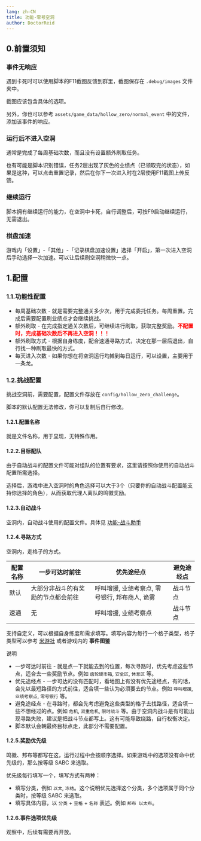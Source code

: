 ```yaml
---
lang: zh-CN
title: 功能-零号空洞
author: DoctorReid
---
```


## 0.前置须知

### 事件无响应

遇到卡死时可以使用脚本的F11截图反馈到群里，截图保存在 `.debug/images` 文件夹中。

截图应该包含具体的选项。

另外，你也可以参考 `assets/game_data/hollow_zero/normal_event` 中的文件，添加该事件的响应。

### 运行后不进入空洞

通常是完成了每周基础次数，而且没有设置额外刷取任务。

也有可能是脚本识别错误，任务2层出现了灰色的业绩点（已领取完的状态），如果是这种，可以点击重置记录，然后在你下一次进入时在2层使用F11截图上传反馈。

### 继续运行

脚本拥有继续运行的能力，在空洞中卡死，自行调整后，可按F9启动继续运行，无需退出。

### 棋盘加速

游戏内「设置」-「其他」-「记录棋盘加速设置」选择「开启」，第一次进入空洞后手动选择一次加速。可以让后续刷空洞稍微快一点。


## 1.配置

### 1.1.功能性配置

- 每周基础次数 - 就是需要完整通关多少次，用于完成委托任务。每周重置。完成后需要配置刷业绩点才会继续挑战。
- 额外刷取 - 在完成指定通关次数后，可继续进行刷取，获取完整奖励。<span style="color:red"><strong>不配置时，完成基础次数后不再进入空洞！！！</strong></span>
- 额外刷取方式 - 根据自身练度，配合速通寻路方式，决定在那一层后退出，自行找一种刷取最快的方式。
- 每天进入次数 - 如果你想在将空洞运行均摊到每日运行，可以设置，主要用于一条龙。

### 1.2.挑战配置

挑战空洞前，需要配置，配置文件存放在 `config/hollow_zero_challenge`。

脚本的默认配置无法修改，你可以复制后自行修改。


#### 1.2.1.配置名称

就是文件名称，用于显现，无特殊作用。

#### 1.2.2.目标配队

由于自动战斗的配置文件可能对组队的位置有要求，这里请按照你使用的自动战斗配置所需选择。

选择后，游戏中进入空洞时的角色选择可以大于3个（只要你的自动战斗配置能支持你选择的角色），从而获取代理人离队的鸣徽奖励。

#### 1.2.3.自动战斗

空洞内，自动战斗使用的配置文件。具体见 [功能-战斗助手](feat_battle_assistant.md)

#### 1.2.4.寻路方式

空洞内，走格子的方式。

|配置名称|一步可达时前往|优先途经点|避免途经点|
|---|---|---|---|
|默认|大部分非战斗的有奖励的节点都会前往|呼叫增援, 业绩考察点, 零号银行, 邦布商人, 诡雾|战斗节点|
|速通|无|呼叫增援, 业绩考察点|战斗节点|

支持自定义，可以根据自身练度和需求填写。填写内容为每行一个格子类型，格子类型可以参考 [米游社](https://baike.mihoyo.com/zzz/wiki/channel/map/6/8) 或者游戏内的 __事件图鉴__

说明
- 一步可达时前往 - 就是点一下就能去到的位置，每次寻路时，优先考虑这些节点，适合去一些奖励节点。例如 `齿轮硬币箱`, `安全区`, `休息区` 等。
- 优先途经点 - 一步可达的没有匹配时，看地图上有没有优先途经点，有的话，会先以最短路径的方式前往，适合填一些认为必须要去的节点。例如 `呼叫增援`, `业绩考察点`, `零号银行` 等。
- 避免途经点 - 在寻路时，都会先考虑避免这些类型的格子去找路径，适合填一些不想经过的点。例如 `危机`, `双重危机`, `限时战斗` 等。由于空洞内战斗是有可能出现寻路失败，建议是把战斗节点都写上。这有可能导致绕路，自行权衡决定。
- 脚本默认会朝最终目标点走，此部分不需要配置。

#### 1.2.5.奖励优先级

鸣徽、邦布等都写在这，运行过程中会按顺序选择。如果游戏中的选项没有命中优先级的，那么按等级 SABC 来选取。

优先级每行填写一个，填写方式有两种：

- 填写分类，例如 `以太`, `冻结`。这个说明优先选择这个分类，多个选项属于同个分类时，按等级 SABC 来选取。
- 填写具体内容，以 `分类` + `空格` + `名称` 表述。例如 `邦布 以太布`。

#### 1.2.6.事件选项优先级

观察中，后续有需要再开放。